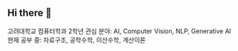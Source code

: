 ## Hi there 👋

고려대학교 컴퓨터학과 2학년
관심 분야: AI, Computer Vision, NLP, Generative AI
현재 공부 중: 자료구조, 공학수학, 이산수학, 계산이론
